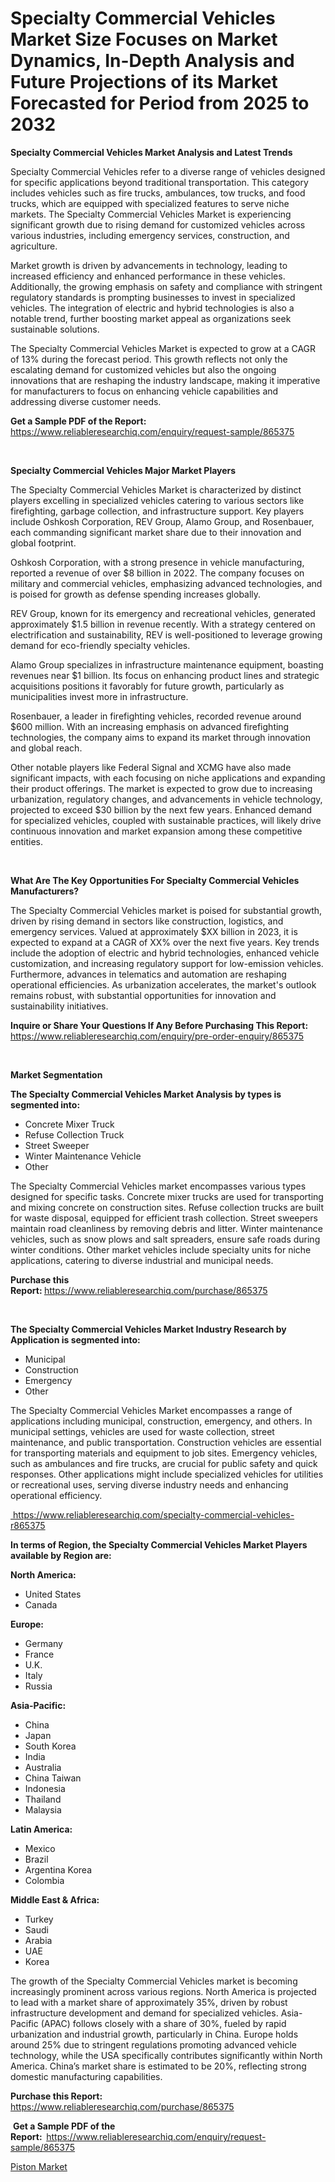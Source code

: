 <p><h1>Specialty Commercial Vehicles Market Size Focuses on Market Dynamics, In-Depth Analysis and Future Projections of its Market Forecasted for Period from 2025 to 2032</h1></p><p><strong>Specialty Commercial Vehicles Market Analysis and Latest Trends</strong></p>
<p><p>Specialty Commercial Vehicles refer to a diverse range of vehicles designed for specific applications beyond traditional transportation. This category includes vehicles such as fire trucks, ambulances, tow trucks, and food trucks, which are equipped with specialized features to serve niche markets. The Specialty Commercial Vehicles Market is experiencing significant growth due to rising demand for customized vehicles across various industries, including emergency services, construction, and agriculture.</p><p>Market growth is driven by advancements in technology, leading to increased efficiency and enhanced performance in these vehicles. Additionally, the growing emphasis on safety and compliance with stringent regulatory standards is prompting businesses to invest in specialized vehicles. The integration of electric and hybrid technologies is also a notable trend, further boosting market appeal as organizations seek sustainable solutions.</p><p>The Specialty Commercial Vehicles Market is expected to grow at a CAGR of 13% during the forecast period. This growth reflects not only the escalating demand for customized vehicles but also the ongoing innovations that are reshaping the industry landscape, making it imperative for manufacturers to focus on enhancing vehicle capabilities and addressing diverse customer needs.</p></p>
<p><strong>Get a Sample PDF of the Report:&nbsp;</strong> <a href="https://www.reliableresearchiq.com/enquiry/request-sample/865375?utm_campaign=3503&utm_medium=2&utm_source=Github&utm_content=ia&utm_term=30032025&utm_id=specialty-commercial-vehicles">https://www.reliableresearchiq.com/enquiry/request-sample/865375</a></p>
<p>&nbsp;</p>
<p><strong>Specialty Commercial Vehicles Major Market Players</strong></p>
<p><p>The Specialty Commercial Vehicles Market is characterized by distinct players excelling in specialized vehicles catering to various sectors like firefighting, garbage collection, and infrastructure support. Key players include Oshkosh Corporation, REV Group, Alamo Group, and Rosenbauer, each commanding significant market share due to their innovation and global footprint.</p><p>Oshkosh Corporation, with a strong presence in vehicle manufacturing, reported a revenue of over $8 billion in 2022. The company focuses on military and commercial vehicles, emphasizing advanced technologies, and is poised for growth as defense spending increases globally. </p><p>REV Group, known for its emergency and recreational vehicles, generated approximately $1.5 billion in revenue recently. With a strategy centered on electrification and sustainability, REV is well-positioned to leverage growing demand for eco-friendly specialty vehicles.</p><p>Alamo Group specializes in infrastructure maintenance equipment, boasting revenues near $1 billion. Its focus on enhancing product lines and strategic acquisitions positions it favorably for future growth, particularly as municipalities invest more in infrastructure.</p><p>Rosenbauer, a leader in firefighting vehicles, recorded revenue around $600 million. With an increasing emphasis on advanced firefighting technologies, the company aims to expand its market through innovation and global reach.</p><p>Other notable players like Federal Signal and XCMG have also made significant impacts, with each focusing on niche applications and expanding their product offerings. The market is expected to grow due to increasing urbanization, regulatory changes, and advancements in vehicle technology, projected to exceed $30 billion by the next few years. Enhanced demand for specialized vehicles, coupled with sustainable practices, will likely drive continuous innovation and market expansion among these competitive entities.</p></p>
<p>&nbsp;</p>
<p><strong>What Are The Key Opportunities For Specialty Commercial Vehicles Manufacturers?</strong></p>
<p><p>The Specialty Commercial Vehicles market is poised for substantial growth, driven by rising demand in sectors like construction, logistics, and emergency services. Valued at approximately $XX billion in 2023, it is expected to expand at a CAGR of XX% over the next five years. Key trends include the adoption of electric and hybrid technologies, enhanced vehicle customization, and increasing regulatory support for low-emission vehicles. Furthermore, advances in telematics and automation are reshaping operational efficiencies. As urbanization accelerates, the market's outlook remains robust, with substantial opportunities for innovation and sustainability initiatives.</p></p>
<p><strong>Inquire or Share Your Questions If Any Before Purchasing This Report:</strong> <a href="https://www.reliableresearchiq.com/enquiry/pre-order-enquiry/865375?utm_campaign=3503&utm_medium=2&utm_source=Github&utm_content=ia&utm_term=30032025&utm_id=specialty-commercial-vehicles">https://www.reliableresearchiq.com/enquiry/pre-order-enquiry/865375</a></p>
<p>&nbsp;</p>
<p><strong>Market Segmentation</strong></p>
<p><strong>The Specialty Commercial Vehicles Market Analysis by types is segmented into:</strong></p>
<p><ul><li>Concrete Mixer Truck</li><li>Refuse Collection Truck</li><li>Street Sweeper</li><li>Winter Maintenance Vehicle</li><li>Other</li></ul></p>
<p><p>The Specialty Commercial Vehicles market encompasses various types designed for specific tasks. Concrete mixer trucks are used for transporting and mixing concrete on construction sites. Refuse collection trucks are built for waste disposal, equipped for efficient trash collection. Street sweepers maintain road cleanliness by removing debris and litter. Winter maintenance vehicles, such as snow plows and salt spreaders, ensure safe roads during winter conditions. Other market vehicles include specialty units for niche applications, catering to diverse industrial and municipal needs.</p></p>
<p><strong>Purchase this Report:&nbsp;</strong><a href="https://www.reliableresearchiq.com/purchase/865375?utm_campaign=3503&utm_medium=2&utm_source=Github&utm_content=ia&utm_term=30032025&utm_id=specialty-commercial-vehicles">https://www.reliableresearchiq.com/purchase/865375</a></p>
<p>&nbsp;</p>
<p><strong>The Specialty Commercial Vehicles Market Industry Research by Application is segmented into:</strong></p>
<p><ul><li>Municipal</li><li>Construction</li><li>Emergency</li><li>Other</li></ul></p>
<p><p>The Specialty Commercial Vehicles Market encompasses a range of applications including municipal, construction, emergency, and others. In municipal settings, vehicles are used for waste collection, street maintenance, and public transportation. Construction vehicles are essential for transporting materials and equipment to job sites. Emergency vehicles, such as ambulances and fire trucks, are crucial for public safety and quick responses. Other applications might include specialized vehicles for utilities or recreational uses, serving diverse industry needs and enhancing operational efficiency.</p></p>
<p><a href="https://www.reliableresearchiq.com/specialty-commercial-vehicles-r865375?utm_campaign=3503&utm_medium=2&utm_source=Github&utm_content=ia&utm_term=30032025&utm_id=specialty-commercial-vehicles">&nbsp;https://www.reliableresearchiq.com/specialty-commercial-vehicles-r865375</a></p>
<p><strong>In terms of Region, the Specialty Commercial Vehicles Market Players available by Region are:</strong></p>
<p>
    <p> <strong> North America: </strong>
        <ul>
            <li>United States</li>
            <li>Canada</li>
        </ul>
        </p> 
    <p> <strong> Europe: </strong>
        <ul>
            <li>Germany</li>
            <li>France</li>
            <li>U.K.</li>
            <li>Italy</li>
            <li>Russia</li>
        </ul>
        </p> 
    <p> <strong> Asia-Pacific: </strong>
        <ul>
            <li>China</li>
            <li>Japan</li>
            <li>South Korea</li>
            <li>India</li>
            <li>Australia</li>
            <li>China Taiwan</li>
            <li>Indonesia</li>
            <li>Thailand</li>
            <li>Malaysia</li>
        </ul>
        </p> 
    <p> <strong> Latin America: </strong>
        <ul>
            <li>Mexico</li>
            <li>Brazil</li>
            <li>Argentina Korea</li>
            <li>Colombia</li>
        </ul>
        </p> 
    <p> <strong> Middle East & Africa: </strong>
        <ul>
            <li>Turkey</li>
            <li>Saudi</li>
            <li>Arabia</li>
            <li>UAE</li>
            <li>Korea</li>
        </ul>
    </p>
    </p>
<p><p>The growth of the Specialty Commercial Vehicles market is becoming increasingly prominent across various regions. North America is projected to lead with a market share of approximately 35%, driven by robust infrastructure development and demand for specialized vehicles. Asia-Pacific (APAC) follows closely with a share of 30%, fueled by rapid urbanization and industrial growth, particularly in China. Europe holds around 25% due to stringent regulations promoting advanced vehicle technology, while the USA specifically contributes significantly within North America. China’s market share is estimated to be 20%, reflecting strong domestic manufacturing capabilities.</p></p>
<p><strong>Purchase this Report: </strong><a href="https://www.reliableresearchiq.com/purchase/865375?utm_campaign=3503&utm_medium=2&utm_source=Github&utm_content=ia&utm_term=30032025&utm_id=specialty-commercial-vehicles">https://www.reliableresearchiq.com/purchase/865375</a></p>
<p>&nbsp;<strong>Get a Sample PDF of the Report:&nbsp;&nbsp;</strong><a href="https://www.reliableresearchiq.com/enquiry/request-sample/865375?utm_campaign=3503&utm_medium=2&utm_source=Github&utm_content=ia&utm_term=30032025&utm_id=specialty-commercial-vehicles">https://www.reliableresearchiq.com/enquiry/request-sample/865375</a></p>
<p><strong></strong></p>
<p><p><a href="https://github.com/seibttullyjh/Market-Research-Report-List-1/blob/main/piston-market.md?utm_campaign=3503&utm_medium=2&utm_source=Github&utm_content=ia&utm_term=30032025&utm_id=specialty-commercial-vehicles">Piston Market</a></p></p>